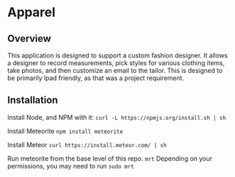 # Apparel
## Overview
This application is designed to support a custom fashion designer. It allows
a designer to record measurements, pick styles for various clothing items,
take photos, and then customize an email to the tailor. This is designed to
be primarily Ipad friendly, as that was a project requirement.

## Installation

Install Node, and NPM with it:
`curl -L https://npmjs.org/install.sh | sh`

Install Meteorite
`npm install meteorite`

Install Meteor
`curl https://install.meteor.com/ | sh`

Run meteorite from the base level of this repo.
`mrt` Depending on your permissions, you may need to run `sudo mrt`
